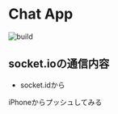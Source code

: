 # Chat App
![build](https://api.travis-ci.org/JichouP/chat_app.svg?branch=master)

## socket.ioの通信内容
+ socket.idから

iPhoneからプッシュしてみる